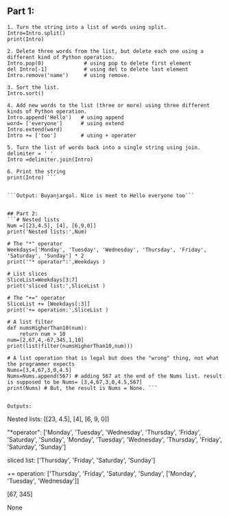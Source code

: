 
## Part 1:
```Intro='My name is Buyanjargal. Nice to meet you.'
1. Turn the string into a list of words using split. 
Intro=Intro.split()
print(Intro)

2. Delete three words from the list, but delete each one using a different kind of Python operation. 
Intro.pop(0)             # using pop to delete first element
del Intro[-1]            # using del to delete last element
Intro.remove('name')     # using remove.

3. Sort the list. 
Intro.sort()

4. Add new words to the list (three or more) using three different kinds of Python operation. 
Intro.append('Hello')   # using append 
word= ['everyone']      # using extend 
Intro.extend(word)
Intro += ['too']        # using + operater

5. Turn the list of words back into a single string using join. 
delimiter = ' '
Intro =delimiter.join(Intro)

6. Print the string
print(Intro) ```


```Output: Buyanjargal. Nice is meet to Hello everyone too```


## Part 2:
```# Nested lists 
Num =[[23,4.5], [4], [6,9,0]]
print('Nested lists:',Num)

# The "*" operator
Weekdays=['Monday', 'Tuesday', 'Wednesday', 'Thursday', 'Friday', 'Saturday', 'Sunday'] * 2
print('"* operator":',Weekdays )

# List slices 
SliceList=Weekdays[3:7]
print('sliced list:',SliceList )

# The "+=" operator 
SliceList += [Weekdays[:3]]
print('+= operation:',SliceList )

# A list filter 
def numsHigherThan10(num):
    return num > 10
num=[2,67,4,-67,345,1,10]
print(list(filter(numsHigherThan10,num)))

# A list operation that is legal but does the "wrong" thing, not what the programmer expects 
Nums=[3,4,67,3,0,4.5]
Nums=Nums.append(567) # adding 567 at the end of the Nums list. result is supposed to be Nums= [3,4,67,3,0,4.5,567]
print(Nums) # But, the result is Nums = None. ```


Outputs:
```
Nested lists: [[23, 4.5], [4], [6, 9, 0]]

"*operator": ['Monday', 'Tuesday', 'Wednesday', 'Thursday', 'Friday', 'Saturday', 'Sunday', 'Monday', 'Tuesday', 'Wednesday', 'Thursday', 'Friday', 'Saturday', 'Sunday']

sliced list: ['Thursday', 'Friday', 'Saturday', 'Sunday']

+= operation: ['Thursday', 'Friday', 'Saturday', 'Sunday', ['Monday', 'Tuesday', 'Wednesday']]

[67, 345]

None
```


